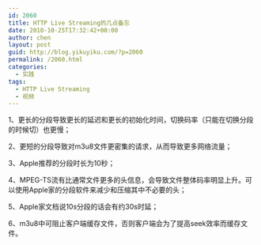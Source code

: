 ```yaml
---
id: 2060
title: HTTP Live Streaming的几点备忘
date: 2010-10-25T17:32:42+00:00
author: chen
layout: post
guid: http://blog.yikuyiku.com/?p=2060
permalink: /2060.html
categories:
  - 实践
tags:
  - HTTP Live Streaming
  - 视频
---
```

1、更长的分段导致更长的延迟和更长的初始化时间，切换码率（只能在切换分段的时候切）也更慢；
  
2、更短的分段导致对m3u8文件更密集的请求，从而导致更多网络流量；
  
3、Apple推荐的分段时长为10秒；
  
4、MPEG-TS流有比通常文件更多的头信息，会导致文件整体码率明显上升。可以使用Apple家的分段软件来减少和压缩其中不必要的头；
  
5、Apple家文档说10s分段的话会有约30s时延；
  
6、m3u8中可阻止客户端缓存文件，否则客户端会为了提高seek效率而缓存文件。